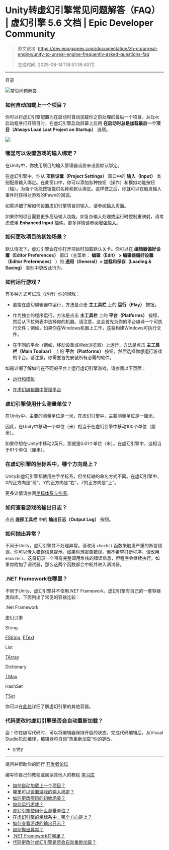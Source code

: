 # Unity转虚幻引擎常见问题解答（FAQ） | 虚幻引擎 5.6 文档 | Epic Developer Community

> 原文链接: https://dev.epicgames.com/documentation/zh-cn/unreal-engine/unity-to-unreal-engine-frequently-asked-questions-faq
> 
> 生成时间: 2025-06-14T18:51:39.407Z

---

目录

![常见问题解答](https://dev.epicgames.com/community/api/documentation/image/abb4fd6e-bb5b-4d37-b1d7-9a1bb5ecf3db?resizing_type=fill&width=1920&height=335)

### 如何自动加载上一个项目？

你可以将虚幻引擎配置为在启动时自动加载你之前处理的最后一个项目。从Epic启动程序打开项目时，在虚幻引擎启动屏幕上启用 **在启动时总是加载最后一个项目（Always Load Last Project on Startup）** 选项。

![](https://d1iv7db44yhgxn.cloudfront.net/documentation/images/5856181d-a058-48b3-8d9b-31231ad1c215/always-load-last-project-at-startup.png)

### 哪里可以设置游戏的输入绑定？

在Unity中，你使用项目的输入管理器设置来设置默认绑定。

在虚幻引擎中，你从 **项目设置（Project Settings）** 窗口中的 **输入（Input）** 类别配置输入绑定。在此窗口中，你可以添加各种按钮（操作）和模拟功能按钮（轴）。为每个功能按钮提供名称和默认绑定。这样做之后，你就可以在触发输入事件时获得对游戏的Pawn的回调。

如需详细了解如何设置虚幻引擎项目的输入，请参阅[输入](/documentation/zh-cn/unreal-engine/input-in-unreal-engine)页面。

如果你的项目需要更多高级输入功能，如复杂输入处理或运行时控制重映射，请考虑使用 **Enhanced Input** 插件。更多详情请参阅[增强输入](/documentation/zh-cn/unreal-engine/enhanced-input-in-unreal-engine)。

### 如何更改项目的初始场景？

默认情况下，虚幻引擎会在你打开项目时加载默认关卡。你可以在 **编辑器偏好设置（Editor Preferences）** 窗口（主菜单： **编辑（Edit） > 编辑器偏好设置（Editor Preferences）** ）的 **通用（General）> 加载和保存（Loading & Saving）** 类别中更改此行为。

### 如何运行游戏？

有多种方式可试玩（运行）你的游戏：

-   直接在虚幻编辑器中运行，方法是点击 **主工具栏** 上的 **运行（Play）** 按钮。
    
-   作为独立的程序运行，方法是点击 **主工具栏** 上的 **平台（Platforms）** 按钮，然后从下拉列表中选择你的机器。请注意，这会首先为你的平台编译一个可执行文件；例如，如果你在Windows机器上工作，这将构建Windows可执行文件。
    
-   在不同的平台（例如，移动设备或Web浏览器）上运行，方法是点击 **主工具栏（Main Toolbar）** 上的 **平台（Platforms）** 按钮，然后选择你想运行游戏的平台。请注意，你需要首先安装所有必需的软件。
    

如需详细了解如何在不同的平台上运行虚幻引擎游戏，请参阅以下页面：

-   [运行和模拟](/documentation/zh-cn/unreal-engine/playing-and-simulating-in-unreal-engine)
    
-   [在虚幻编辑器中管理平台](/documentation/zh-cn/unreal-engine/using-the-platforms-dropdown-in-unreal-editor)
    

### 虚幻引擎使用什么测量单位？

在Unity中，主要的测量单位是一米。在虚幻引擎中，主要测量单位是一厘米。

因此，在Unity中移动一个单位（米）相当于在虚幻引擎中移动100个单位（厘米）。

如果你想在Unity中移动2英尺，那就是0.61个单位（米）。在虚幻引擎中，这相当于61个单位（厘米）。

### 在虚幻引擎的坐标系中，哪个方向是上？

Unity和虚幻引擎都使用左手坐标系，但坐标轴的命名方式不同。在虚幻引擎中，X的正方向是"前"，Y的正方向是"右"，Z的正方向是"上"。

更多详情请参阅[坐标体系与空间](/documentation/zh-cn/unreal-engine/coordinate-system-and-spaces-in-unreal-engine)。

### 如何查看游戏的输出日志？

点击 **底部工具栏** 中的 **输出日志（Output Log）** 按钮。

### 如何抛出异常？

不同于Unity，虚幻引擎并不处理异常。请改用 `check()` 函数来触发严重的断言错误。你可以传入错误信息提示。如果你想报告错误，但不希望打断程序，请改用 `ensure()`。这将记录一个带有完整调用堆栈的错误信息，但程序会继续执行。如果你附加了调试器，那么这两个函数都会中断并进入调试器。

### .NET Framework在哪里？

不同于Unity，虚幻引擎并不使用.NET Framework。虚幻引擎有自己的一套容器类和库。下面列出了常见的容器比较：

.Net Framework

虚幻引擎

String

[FString](https://docs.unrealengine.com/latest/INT/API/API/Runtime/Core/Containers/FString), [FText](https://docs.unrealengine.com/latest/INT/API/API/Runtime/Core/Internationalization/FText)

List

[TArray](https://docs.unrealengine.com/latest/INT/API/API/Runtime/Core/Containers/TArray)

Dictionary

[TMap](https://docs.unrealengine.com/latest/INT/API/API/Runtime/Core/Containers/TMap)

HashSet

[TSet](https://docs.unrealengine.com/latest/INT/API/API/Runtime/Core/Containers/TSet)

你可以在[此处](/documentation/zh-cn/unreal-engine/API/Runtime/Core/Containers)详细了解虚幻引擎的其他容器。

### 代码更改时虚幻引擎是否会自动重新加载？

会！你在编写代码时，可以将编辑器保持开启的状态。完成代码编辑后，从Visual Studio启动编译，编辑器将自动"热重新加载"你的更改。

-   [unity](https://dev.epicgames.com/community/search?query=unity)

* * *

提问并帮助你的同行 [开发者论坛](https://forums.unrealengine.com/categories?tag=unreal-engine)

编写你自己的教程或阅读其他人的教程 [学习库](https://dev.epicgames.com/community/unreal-engine/learning)

-   [如何自动加载上一个项目？](/documentation/zh-cn/unreal-engine/unity-to-unreal-engine-frequently-asked-questions-faq#%E5%A6%82%E4%BD%95%E8%87%AA%E5%8A%A8%E5%8A%A0%E8%BD%BD%E4%B8%8A%E4%B8%80%E4%B8%AA%E9%A1%B9%E7%9B%AE%EF%BC%9F)
-   [哪里可以设置游戏的输入绑定？](/documentation/zh-cn/unreal-engine/unity-to-unreal-engine-frequently-asked-questions-faq#%E5%93%AA%E9%87%8C%E5%8F%AF%E4%BB%A5%E8%AE%BE%E7%BD%AE%E6%B8%B8%E6%88%8F%E7%9A%84%E8%BE%93%E5%85%A5%E7%BB%91%E5%AE%9A%EF%BC%9F)
-   [如何更改项目的初始场景？](/documentation/zh-cn/unreal-engine/unity-to-unreal-engine-frequently-asked-questions-faq#%E5%A6%82%E4%BD%95%E6%9B%B4%E6%94%B9%E9%A1%B9%E7%9B%AE%E7%9A%84%E5%88%9D%E5%A7%8B%E5%9C%BA%E6%99%AF%EF%BC%9F)
-   [如何运行游戏？](/documentation/zh-cn/unreal-engine/unity-to-unreal-engine-frequently-asked-questions-faq#%E5%A6%82%E4%BD%95%E8%BF%90%E8%A1%8C%E6%B8%B8%E6%88%8F%EF%BC%9F)
-   [虚幻引擎使用什么测量单位？](/documentation/zh-cn/unreal-engine/unity-to-unreal-engine-frequently-asked-questions-faq#%E8%99%9A%E5%B9%BB%E5%BC%95%E6%93%8E%E4%BD%BF%E7%94%A8%E4%BB%80%E4%B9%88%E6%B5%8B%E9%87%8F%E5%8D%95%E4%BD%8D%EF%BC%9F)
-   [在虚幻引擎的坐标系中，哪个方向是上？](/documentation/zh-cn/unreal-engine/unity-to-unreal-engine-frequently-asked-questions-faq#%E5%9C%A8%E8%99%9A%E5%B9%BB%E5%BC%95%E6%93%8E%E7%9A%84%E5%9D%90%E6%A0%87%E7%B3%BB%E4%B8%AD%EF%BC%8C%E5%93%AA%E4%B8%AA%E6%96%B9%E5%90%91%E6%98%AF%E4%B8%8A%EF%BC%9F)
-   [如何查看游戏的输出日志？](/documentation/zh-cn/unreal-engine/unity-to-unreal-engine-frequently-asked-questions-faq#%E5%A6%82%E4%BD%95%E6%9F%A5%E7%9C%8B%E6%B8%B8%E6%88%8F%E7%9A%84%E8%BE%93%E5%87%BA%E6%97%A5%E5%BF%97%EF%BC%9F)
-   [如何抛出异常？](/documentation/zh-cn/unreal-engine/unity-to-unreal-engine-frequently-asked-questions-faq#%E5%A6%82%E4%BD%95%E6%8A%9B%E5%87%BA%E5%BC%82%E5%B8%B8%EF%BC%9F)
-   [.NET Framework在哪里？](/documentation/zh-cn/unreal-engine/unity-to-unreal-engine-frequently-asked-questions-faq#netframework%E5%9C%A8%E5%93%AA%E9%87%8C%EF%BC%9F)
-   [代码更改时虚幻引擎是否会自动重新加载？](/documentation/zh-cn/unreal-engine/unity-to-unreal-engine-frequently-asked-questions-faq#%E4%BB%A3%E7%A0%81%E6%9B%B4%E6%94%B9%E6%97%B6%E8%99%9A%E5%B9%BB%E5%BC%95%E6%93%8E%E6%98%AF%E5%90%A6%E4%BC%9A%E8%87%AA%E5%8A%A8%E9%87%8D%E6%96%B0%E5%8A%A0%E8%BD%BD%EF%BC%9F)